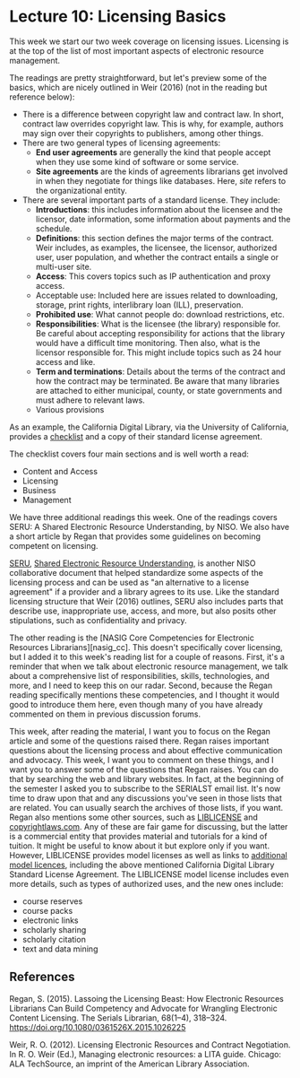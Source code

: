 # Lecture 10: Licensing Basics

This week we start our two week coverage on licensing issues. Licensing is at
the top of the list of most important aspects of electronic resource
management. 

The readings are pretty straightforward, but let's preview some of the basics,
which are nicely outlined in Weir (2016) (not in the reading but reference
below):

- There is a difference between copyright law and contract law. In short,
  contract law overrides copyright law. This is why, for example, authors may
  sign over their copyrights to publishers, among other things.
- There are two general types of licensing agreements:
    - **End user agreements** are generally the kind that people accept when they
      use some kind of software or some service. 
    - **Site agreements** are the kinds of agreements librarians get involved in
      when they negotiate for things like databases. Here, *site* refers to the
      organizational entity.
- There are several important parts of a standard license. They include:
    - **Introductions**: this includes information about the licensee and the
      licensor, date information, some information about payments and the
      schedule.
    - **Definitions**: this section defines the major terms of the contract. Weir
      includes, as examples, the licensee, the licensor, authorized
      user, user population, and whether the contract entails a single or
      multi-user site.
    - **Access**: This covers topics such as IP authentication and proxy access.
    - Acceptable use: Included here are issues related to downloading, storage,
      print rights, interlibrary loan (ILL), preservation.
    - **Prohibited use**: What cannot people do: download restrictions, etc.
    - **Responsibilities**: What is the licensee (the library) responsible for. Be
      careful about accepting responsibility for actions that the library would
      have a difficult time monitoring. Then also, what is the licensor
      responsible for. This might include topics such as 24 hour access and
      like.
    - **Term and terminations**: Details about the terms of the contract and how
      the contract may be terminated. Be aware that many libraries are attached
      to either municipal, county, or state governments and must adhere to
      relevant laws.
    - Various provisions

As an example, the California Digital Library, via the University of
California, provides a [checklist][checklist] and a copy of their standard license
agreement.

[checklist]:https://cdlib.org/resources/vendors/license-agreement-checklist/

The checklist covers four main sections and is well worth a read:

- Content and Access
- Licensing
- Business
- Management

We have three additional readings this week. One of the readings covers SERU:
A Shared Electronic Resource Understanding, by NISO. We also have a short
article by Regan that provides some guidelines on becoming competent on
licensing.

[SERU][seru2], [Shared Electronic Resource Understanding][seru3], is another NISO
collaborative document that helped standardize some aspects of the licensing
process and can be used as "an alternative to a license agreement" if
a provider and a library agrees to its use. Like the standard licensing
structure that Weir (2016) outlines, SERU also includes parts that describe
use, inappropriate use, access, and more, but also posits other stipulations,
such as confidentiality and privacy.

[seru2]:https://groups.niso.org/apps/group_public/download.php/8593/RP-7-2012_SERU.pdf
[seru3]:https://www.niso.org/standards-committees/seru

The other reading is the [NASIG Core Competencies for Electronic Resources
Librarians][nasig_cc]. This doesn't specifically cover licensing, but I added it to
this week's reading list for a couple of reasons. First, it's a reminder that
when we talk about electronic resource management, we talk about
a comprehensive list of responsibilities, skills, technologies, and more, and
I need to keep this on our radar. Second, because the Regan reading
specifically mentions these competencies, and I thought it would good to
introduce them here, even though many of you have already commented on them in
previous discussion forums.

[nasic_cc]:https://www.nasig.org/Core-Competencies

This week, after reading the material, I want you to focus on the Regan article
and some of the questions raised there. Regan raises important questions about
the licensing process and about effective communication and advocacy. This
week, I want you to comment on these things, and I want you to answer some of
the questions that Regan raises. You can do that by searching the web and
library websites. In fact, at the beginning of the semester I asked you to
subscribe to the SERIALST email list. It's now time to draw upon that and any
discussions you've seen in those lists that are related. You can usually search
the archives of those lists, if you want. Regan also mentions some other
sources, such as [LIBLICENSE][liblicense] and [copyrightlaws.com][cclaws]. Any of these are
fair game for discussing, but the latter is a commercial entity that provides
material and tutorials for a kind of tuition. It might be useful to know about
it but explore only if you want. However, LIBLICENSE provides model licenses as
well as links to [additional model licences][add_models], including the above mentioned
California Digital Library Standard License Agreement. The LIBLICENSE model
license includes even more details, such as types of authorized uses, and the
new ones include:

- course reserves
- course packs
- electronic links
- scholarly sharing
- scholarly citation
- text and data mining

[liblicense]:http://liblicense.crl.edu/
[cclaws]:https://www.copyrightlaws.com/
[add_models]:http://liblicense.crl.edu/licensing-information/model-license/

## References

Regan, S. (2015). Lassoing the Licensing Beast: How Electronic Resources
Librarians Can Build Competency and Advocate for Wrangling Electronic Content
Licensing. The Serials Librarian, 68(1–4), 318–324.
https://doi.org/10.1080/0361526X.2015.1026225

Weir, R. O. (2012). Licensing Electronic Resources and Contract Negotiation. In
R. O. Weir (Ed.), Managing electronic resources: a LITA guide. Chicago: ALA
TechSource, an imprint of the American Library Association.
